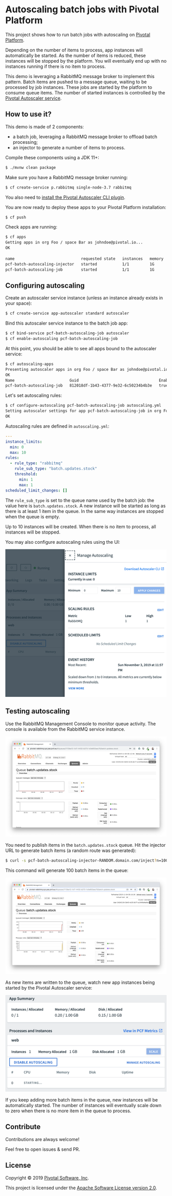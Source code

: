# Autoscaling batch jobs with Pivotal Platform

This project shows how to run batch jobs with autoscaling on
[Pivotal Platform](https://pivotal.io/platform).

Depending on the number of items to process, app instances will automatically be
started.
As the number of items is reduced, these instances will be stopped by the
platform. You will eventually end up with no instances running if there is no item to
process.

This demo is leveraging a RabbitMQ message broker to implement this pattern.
Batch items are pushed to a message queue, waiting to be processed by job instances.
These jobs are started by the platform to consume queue items.
The number of started instances is controlled by the
[Pivotal Autoscaler service](https://docs.pivotal.io/platform/application-service/appsman-services/autoscaler/using-autoscaler-cli.html).

## How to use it?

This demo is made of 2 components:
 - a batch job, leveraging a RabbitMQ message broker to offload batch processing;
 - an injector to generate a number of items to process.

 Compile these components using a JDK 11+:
 ```bash
 $ ./mvnw clean package
 ```

Make sure you have a RabbitMQ message broker running:
```bash
$ cf create-service p.rabbitmq single-node-3.7 rabbitmq
```

You also need to
[install the Pivotal Autoscaler CLI plugin](https://docs.pivotal.io/pivotalcf/appsman-services/autoscaler/using-autoscaler-cli.html#install).

You are now ready to deploy these apps to your Pivotal Platform installation:
```bash
$ cf push
```

Check apps are running:
```bash
$ cf apps
Getting apps in org Foo / space Bar as johndoe@pivotal.io...
OK

name                             requested state   instances   memory   disk   urls
pcf-batch-autoscaling-injector   started           1/1         1G       1G     pcf-batch-autoscaling-injector-talkative-duiker.apps.pas.pvtl.eu
pcf-batch-autoscaling-job        started           1/1         1G       1G
```

## Configuring autoscaling

Create an autoscaler service instance (unless an instance already exists in your space):
```bash
$ cf create-service app-autoscaler standard autoscaler
```

Bind this autoscaler service instance to the batch job app:
```bash
$ cf bind-service pcf-batch-autoscaling-job autoscaler
$ cf enable-autoscaling pcf-batch-autoscaling-job
```

At this point, you should be able to see all apps bound to the autoscaler service:
```bash
$ cf autoscaling-apps
Presenting autoscaler apps in org Foo / space Bar as johndoe@pivotal.io
OK
Name                        Guid                                   Enabled   Min Instances   Max Instances
pcf-batch-autoscaling-job   812018df-1b43-4377-9e32-6c50234b4b3e   true     -1              -1
```

Let's set autoscaling rules:
```bash
$ cf configure-autoscaling pcf-batch-autoscaling-job autoscaling.yml
Setting autoscaler settings for app pcf-batch-autoscaling-job in org Foo / space Bar as johndoe@pivotal.io
OK
```

Autoscaling rules are defined in `autoscaling.yml`:
```yaml
---
instance_limits:
  min: 0
  max: 10
rules:
  - rule_type: "rabbitmq"
    rule_sub_type: "batch.updates.stock"
    threshold:
      min: 1
      max: 1
scheduled_limit_changes: []
```

The `rule_sub_type` is set to the queue name used by the batch job:
the value here is `batch.updates.stock`.
A new instance will be started as long as there is at least 1 item in the queue.
In the same way instances are stopped when the queue is empty.

Up to 10 instances will be created.
When there is no item to process, all instances will be stopped.

You may also configure autoscaling rules using the UI:

<img src="configure-autoscaling-rules.png"/>

## Testing autoscaling

Use the RabbitMQ Management Console to monitor queue activity.
The console is available from the RabbitMQ service instance.

<img src="use-rabbitmq-console.png"/>

You need to publish items in the `batch.updates.stock` queue.
Hit the injector URL to generate batch items (a random route was generated):
```bash
$ curl -s pcf-batch-autoscaling-injector-RANDOM.domain.com/inject?n=100
```

This command will generate 100 batch items in the queue:

<img src="view-queue-activity.png"/>

As new items are written to the queue, watch new app instances being started by the Pivotal Autoscaler service:

<img src="monitor-app-autoscaling.png"/>

If you keep adding more batch items in the queue, new instances
will be automatically started.
The number of instances will eventually scale down to zero when there is no more item
in the queue to process.

## Contribute

Contributions are always welcome!

Feel free to open issues & send PR.

## License

Copyright &copy; 2019 [Pivotal Software, Inc](https://pivotal.io).

This project is licensed under the [Apache Software License version 2.0](https://www.apache.org/licenses/LICENSE-2.0).
